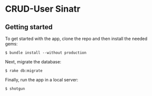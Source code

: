 # CRUD-User Sinatr

## Getting started
To get started with the app, clone the repo and then install the needed gems:
```
$ bundle install --without production
```

Next, migrate the database:
```
$ rake db:migrate
```

Finally, run the app in a local server:
```
$ shotgun
```
